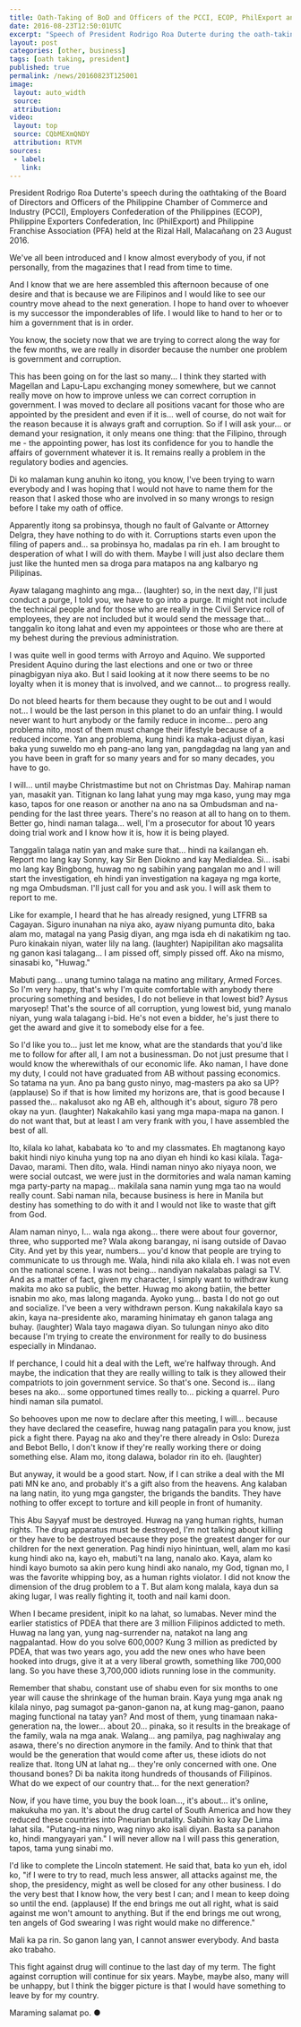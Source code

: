 ```yaml
---
title: Oath-Taking of BoD and Officers of the PCCI, ECOP, PhilExport and PFA
date: 2016-08-23T12:50:01UTC
excerpt: "Speech of President Rodrigo Roa Duterte during the oath-taking ceremony of the Board of Directors and Officers of the PCCI, ECOP, PhilExport and PFA at the Rizal Hall, Malacañang on August 23, 2016."
layout: post
categories: [other, business]
tags: [oath taking, president]
published: true
permalink: /news/20160823T125001
image:
 layout: auto_width
 source: 
 attribution: 
video:
 layout: top
 source: CQbMEXmQNDY
 attribution: RTVM 
sources:
 - label:
   link:
---
```


President Rodrigo Roa Duterte's speech during the oathtaking of the Board of Directors and Officers of the Philippine Chamber of Commerce and Industry (PCCI), Employers Confederation of the Philippines (ECOP), Philippine Exporters Confederation, Inc (PhilExport) and Philippine Franchise Association (PFA) held at the Rizal Hall, Malacañang on 23 August 2016.

We've all been introduced and I know almost everybody of you, if not personally, from the magazines that I read from time to time.

And I know that we are here assembled this afternoon because of one desire and that is because we are Filipinos and I would like to see our country move ahead to the next generation. I hope to hand over to whoever is my successor the imponderables of life. I would like to hand to her or to him a government that is in order.

You know, the society now that we are trying to correct along the way for the few months, we are really in disorder because the number one problem is government and corruption. 

This has been going on for the last so many... I think they started with Magellan and Lapu-Lapu exchanging money somewhere, but we cannot really move on how to improve unless we can correct corruption in government. I was moved to declare all positions vacant for those who are appointed by the president and even if it is... well of course, do not wait for the reason because it is always graft and corruption. So if I will ask your... or demand your resignation, it only means one thing: that the Filipino, through me - the appointing power, has lost its confidence for you to handle the affairs of government whatever it is. It remains really a problem in the regulatory bodies and agencies.

Di ko malaman kung anuhin ko itong, you know, I've been trying to warn everybody and I was hoping that I would not have to name them for the reason that I asked those who are involved in so many wrongs to resign before I take my oath of office. 

Apparently itong sa probinsya, though no fault of Galvante or Attorney Delgra, they have nothing to do with it. Corruptions starts even upon the filing of papers and... sa probinsya ho, madalas pa rin eh. I am brought to desperation of what I will do with them. Maybe I will just also declare them just like the hunted men sa droga para matapos na ang kalbaryo ng Pilipinas.

Ayaw talagang maghinto ang mga... (laughter) so, in the next day, I'll just conduct a purge, I told you, we have to go into a purge. It might not include the technical people and for those who are really in the Civil Service roll of employees, they are not included but it would send the message that... tanggalin ko itong lahat and even my appointees or those who are there at my behest during the previous administration. 

I was quite well in good terms with Arroyo and Aquino. We supported President Aquino during the last elections and one or two or three pinagbigyan niya ako. But I said looking at it now there seems to be no loyalty when it is money that is involved, and we cannot... to progress really. 

Do not bleed hearts for them because they ought to be out and I would not... I would be the last person in this planet to do an unfair thing. I would never want to hurt anybody or the family reduce in income... pero ang problema nito, most of them must change their lifestyle because of a reduced income. Yan ang problema, kung hindi ka maka-adjust diyan, kasi baka yung suweldo mo eh pang-ano lang yan, pangdagdag na lang yan and you have been in graft for so many years and for so many decades, you have to go. 

I will... until maybe Christmastime but not on Christmas Day. Mahirap naman yan, masakit yan. Titignan ko lang lahat yung may mga kaso, yung may mga kaso, tapos for one reason or another na ano na sa Ombudsman and na-pending for the last three years. There's no reason at all to hang on to them. Better go, hindi naman talaga... well, I'm a prosecutor for about 10 years doing trial work and I know how it is, how it is being played. 

Tanggalin talaga natin yan and make sure that... hindi na kailangan eh. Report mo lang kay Sonny, kay Sir Ben Diokno and kay Medialdea. Si... isabi mo lang kay Bingbong, huwag mo ng sabihin yang pangalan mo and I will start the investigation, eh hindi yan investigation na kagaya ng mga korte, ng mga Ombudsman. I'll just call for you and ask you. I will ask them to report to me. 

Like for example, I heard that he has already resigned, yung LTFRB sa Cagayan. Siguro inunahan na niya ako, ayaw niyang pumunta dito, baka alam mo, matagal na yang Pasig diyan, ang mga isda eh di nakatikim ng tao. Puro kinakain niyan, water lily na lang. (laughter) Napipilitan ako magsalita ng ganon kasi talagang... I am pissed off, simply pissed off. Ako na mismo, sinasabi ko, "Huwag." 

Mabuti pang... unang tumino talaga na matino ang military, Armed Forces. So I'm very happy, that's why I'm quite comfortable with anybody there procuring something and besides, I do not believe in that lowest bid? Aysus maryosep! That's the source of all corruption, yung lowest bid, yung manalo niyan, yung wala talagang i-bid. He's not even a bidder, he's just there to get the award and give it to somebody else for a fee. 

So I'd like you to... just let me know, what are the standards that you'd like me to follow for after all, I am not a businessman. Do not just presume that I would know the wherewithals of our economic life. Ako naman, I have done my duty, I could not have graduated from AB without passing economics. So tatama na yun. Ano pa bang gusto ninyo, mag-masters pa ako sa UP? (applause) So if that is how limited my horizons are, that is good because I passed the... nakalusot ako ng AB eh, although it's about, siguro 78 pero okay na yun. (laughter) Nakakahilo kasi yang mga mapa-mapa na ganon. I do not want that, but at least I am very frank with you, I have assembled the best of all.

Ito, kilala ko lahat, kababata ko ‘to and my classmates. Eh magtanong kayo bakit hindi niyo kinuha yung top na ano diyan eh hindi ko kasi kilala. Taga-Davao, marami. Then dito, wala. Hindi naman ninyo ako niyaya noon, we were social outcast, we were just in the dormitories and wala naman kaming mga party-party na mapag... makilala sana namin yung mga tao na would really count. Sabi naman nila, because business is here in Manila but destiny has something to do with it and I would not like to waste that gift from God.

Alam naman ninyo, I... wala nga akong... there were about four governor, three, who supported me? Wala akong barangay, ni isang outside of Davao City. And yet by this year, numbers... you'd know that people are trying to communicate to us through me. Wala, hindi nila ako kilala eh. I was not even on the national scene. I was not being... nandiyan nakalabas palagi sa TV. And as a matter of fact, given my character, I simply want to withdraw kung makita mo ako sa public, the better. Huwag mo akong batiin, the better isnabin mo ako, mas lalong maganda. Ayoko yung... basta I do not go out and socialize. I've been a very withdrawn person. Kung nakakilala kayo sa akin, kaya na-presidente ako, maraming hinimatay eh ganon talaga ang buhay. (laughter) Wala tayo magawa diyan. So tulungan ninyo ako dito because I'm trying to create the environment for really to do business especially in Mindanao.

If perchance, I could hit a deal with the Left, we're halfway through. And maybe, the indication that they are really willing to talk is they allowed their compatriots to join government service. So that's one. Second is... ilang beses na ako... some opportuned times really to... picking a quarrel. Puro hindi naman sila pumatol. 

So behooves upon me now to declare after this meeting, I will... because they have declared the ceasefire, huwag nang patagalin para you know, just pick a fight there. Payag na ako and they're there already in Oslo: Dureza and Bebot Bello, I don't know if they're really working there or doing something else. Alam mo, itong dalawa, bolador rin ito eh. (laughter) 

But anyway, it would be a good start. Now, if I can strike a deal with the MI pati MN ke ano, and probably it's a gift also from the heavens. Ang kalaban na lang natin, ito yung mga gangster, the brigands the bandits. They have nothing to offer except to torture and kill people in front of humanity. 

This Abu Sayyaf must be destroyed. Huwag na yang human rights, human rights. The drug apparatus must be destroyed, I'm not talking about killing or they have to be destroyed because they pose the greatest danger for our children for the next generation. Pag hindi niyo hinintuan, well, alam mo kasi kung hindi ako na, kayo eh, mabuti't na lang, nanalo ako. Kaya, alam ko hindi kayo bumoto sa akin pero kung hindi ako nanalo, my God, tignan mo, I was the favorite whipping boy, as a human rights violator. I did not know the dimension of the drug problem to a T. But alam kong malala, kaya dun sa aking lugar, I was really fighting it, tooth and nail kami doon. 

When I became president, inipit ko na lahat, so lumabas. Never mind the earlier statistics of PDEA that there are 3 million Filipinos addicted to meth. Huwag na lang yan, yung nag-surrender na, natakot na lang ang nagpalantad. How do you solve 600,000? Kung 3 million as predicted by PDEA, that was two years ago, you add the new ones who have been hooked into drugs, give it at a very liberal growth, something like 700,000 lang. So you have these 3,700,000 idiots running lose in the community. 

Remember that shabu, constant use of shabu even for six months to one year will cause the shrinkage of the human brain. Kaya yung mga anak ng kilala ninyo, pag sumagot pa-ganon-ganon na, at kung mag-ganon, paano maging functional na tatay yan? And most of them, yung tinamaan naka-generation na, the lower... about 20... pinaka, so it results in the breakage of the family, wala na mga anak. Walang... ang pamilya, pag naghiwalay ang asawa, there's no direction anymore in the family. And to think that that would be the generation that would come after us, these idiots do not realize that. Itong UN at lahat ng... they're only concerned with one. One thousand bones? Di ba nakita itong hundreds of thousands of Filipinos. What do we expect of our country that... for the next generation? 

Now, if you have time, you buy the book Ioan..., it's about... it's online, makukuha mo yan. It's about the drug cartel of South America and how they reduced these countries into Pneurian brutality. Sabihin ko kay De Lima lahat sila. "Putang-ina ninyo, wag ninyo ako isali diyan. Basta sa panahon ko, hindi mangyayari yan." I will never allow na I will pass this generation, tapos, tama yung sinabi mo. 

I'd like to complete the Lincoln statement. He said that, bata ko yun eh, idol ko, "if I were to try to read, much less answer, all attacks against me, the shop, the presidency, might as well be closed for any other business. I do the very best that I know how, the very best I can; and I mean to keep doing so until the end. (applause) If the end brings me out all right, what is said against me won't amount to anything. But if the end brings me out wrong, ten angels of God swearing I was right would make no difference."

Mali ka pa rin. So ganon lang yan, I cannot answer everybody. And basta ako trabaho. 

This fight against drug will continue to the last day of my term. The fight against corruption will continue for six years. Maybe, maybe also, many will be unhappy, but I think the bigger picture is that I would have something to leave by for my country. 

Maraming salamat po.
&#x25cf;
